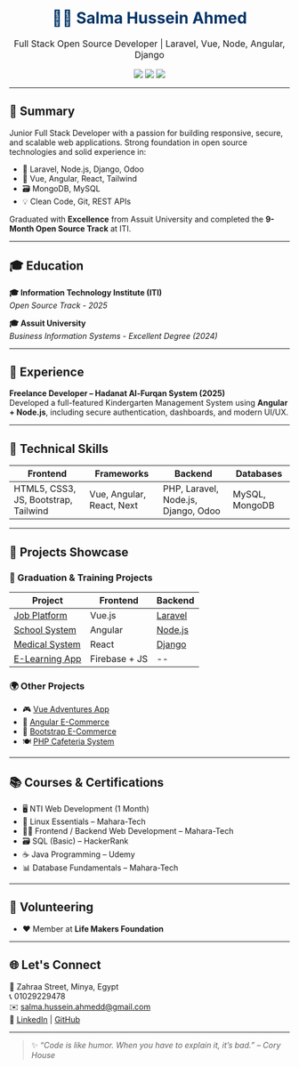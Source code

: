 <h1 align="center" style="color:#003366;">👩‍💻 Salma Hussein Ahmed</h1>
<p align="center" style="font-size:16px;">Full Stack Open Source Developer | Laravel, Vue, Node, Angular, Django</p>

<p align="center">
  <a href="mailto:salma.hussein.ahmedd@gmail.com"><img src="https://img.shields.io/badge/Gmail-EA4335?style=flat&logo=gmail&logoColor=white"/></a>
  <a href="https://www.linkedin.com/in/salma-hussein-ahmed/"><img src="https://img.shields.io/badge/LinkedIn-0A66C2?style=flat&logo=linkedin&logoColor=white"/></a>
  <a href="https://github.com/Salma457"><img src="https://img.shields.io/badge/GitHub-181717?style=flat&logo=github&logoColor=white"/></a>
</p>

---

## 🚀 Summary

Junior Full Stack Developer with a passion for building responsive, secure, and scalable web applications. Strong foundation in open source technologies and solid experience in:

- 🧩 Laravel, Node.js, Django, Odoo
- 🎨 Vue, Angular, React, Tailwind
- 🗃️ MongoDB, MySQL
- 💡 Clean Code, Git, REST APIs

Graduated with **Excellence** from Assuit University and completed the **9-Month Open Source Track** at ITI.

---

## 🎓 Education

**🎓 Information Technology Institute (ITI)**  
*Open Source Track - 2025*

**🎓 Assuit University**  
*Business Information Systems - Excellent Degree (2024)*

---

## 💼 Experience

**Freelance Developer – Hadanat Al-Furqan System (2025)**  
Developed a full-featured Kindergarten Management System using **Angular + Node.js**, including secure authentication, dashboards, and modern UI/UX.

---

## 🔧 Technical Skills

| Frontend     | Frameworks          | Backend              | Databases      |
|--------------|---------------------|-----------------------|----------------|
| HTML5, CSS3, JS, Bootstrap, Tailwind | Vue, Angular, React, Next | PHP, Laravel, Node.js, Django, Odoo | MySQL, MongoDB |

---

## 🌟 Projects Showcase

### 🧠 Graduation & Training Projects

| Project | Frontend | Backend |
|--------|----------|---------|
| [Job Platform](https://github.com/amira-ateya/vue-laravel-project.git) | Vue.js | [Laravel](https://github.com/Salma457/vue-laravel-projectBackend.git) |
| [School System](https://github.com/Salma457/Shcool_System.git) | Angular | [Node.js](https://github.com/Salma457/School_System_Node.js.git) |
| [Medical System](https://github.com/aliaa11/MedicalProject-React-Django-) | React | [Django](https://github.com/aliaa11/MedicalProject-React-Django-Backend.git) |
| [E-Learning App](https://github.com/Salma457/E-Learning-Project.git) | Firebase + JS | -- |

### 🌍 Other Projects

- 🎮 [Vue Adventures App](https://github.com/Salma457/Vue-Project)
- 🛒 [Angular E-Commerce](https://github.com/Salma457/E-Commerce-Angular)
- 🧼 [Bootstrap E-Commerce](https://github.com/Salma457/bootStrap_Project)
- 🍽️ [PHP Cafeteria System](https://github.com/Salma457/php_project)

---

## 📚 Courses & Certifications

- 🖥️ NTI Web Development (1 Month)
- 🐧 Linux Essentials – Mahara-Tech  
- 🧑‍💻 Frontend / Backend Web Development – Mahara-Tech  
- 🗃️ SQL (Basic) – HackerRank  
- ☕ Java Programming – Udemy  
- 📊 Database Fundamentals – Mahara-Tech  

---

## 🤝 Volunteering

- ❤️ Member at **Life Makers Foundation**

---

## 🌐 Let's Connect

📍 Zahraa Street, Minya, Egypt  
📞 01029229478  
✉️ salma.hussein.ahmedd@gmail.com  
🔗 [LinkedIn](https://www.linkedin.com/in/salma-hussein-ahmed/) | [GitHub](https://github.com/Salma457)

---

> ✨ _“Code is like humor. When you have to explain it, it’s bad.” – Cory House_

